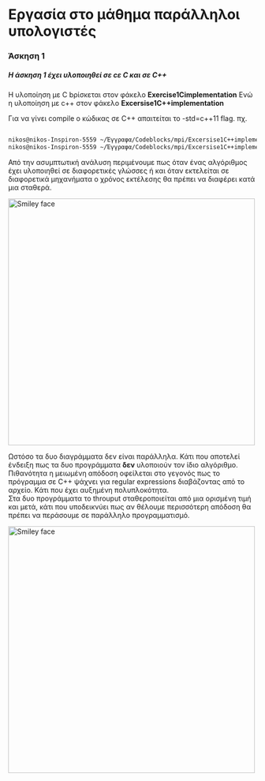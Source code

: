 <h1>Εργασία στο μάθημα παράλληλοι υπολογιστές</h1>

<h3>Άσκηση 1</h3>

<h5>Η άσκηση 1 έχει υλοποιηθεί σε cε C και σε C++</h5>

<p>H υλοποίηση με C bρίσκεται στον φάκελο <strong>Exercise1Cimplementation</strong>
Ενώ η υλοποίηση με c++ στον φάκελο <strong>Excersise1C++implementation</strong></br> </p>

<p>Για να γίνει compile ο κώδικας σε C++ απαιτείται το -std=c++11 flag. πχ. </p>

```bash

nikos@nikos-Inspiron-5559 ~/Έγγραφα/Codeblocks/mpi/Excersise1C++implementation $ g++ -std=c++11 main.cpp Exersise1.cpp -o main
nikos@nikos-Inspiron-5559 ~/Έγγραφα/Codeblocks/mpi/Excersise1C++implementation $ ./main ./../100.fastq results.txt
```
<p>Από την ασυμπτωτική ανάλυση περιμένουμε πως όταν ένας αλγόριθμος έχει υλοποιηθεί σε διαφορετικές γλώσσες ή 
και όταν εκτελείται σε διαφορετικά μηχανήματα ο χρόνος εκτέλεσης θα πρέπει να διαφέρει κατά μια σταθερά.</p>


 <img src="https://raw.githubusercontent.com/netduter/parrallelProgramming/master/Excersise1C++implementation/images/cVsCpp.png" style="margin-left=100px;" alt="Smiley face" height="500px" width="500px" > 

<p>Ωστόσο τα δυο διαγράμματα δεν είναι παράλληλα. Κάτι που αποτελεί ένδειξη πως τα δυο προγράμματα <strong>δεν</strong>     υλοποιούν τον ίδιο αλγόριθμο. </br> Πιθανότητα η μειωμένη απόδοση οφείλεται στο γεγονός πως το πρόγραμμα σε C++ ψάχνει για regular expressions διαβάζοντας από το αρχείο. Κάτι που έχει αυξημένη πολυπλοκότητα.</br> Στα δυο προγράμματα το throuput σταθεροποιείται από μια ορισμένη τιμή και μετά, κάτι που υποδεικνύει πως αν θέλουμε περισσότερη απόδοση θα πρέπει να περάσουμε σε παράλληλο προγραμματισμό. </p>

 <img src="https://raw.githubusercontent.com/netduter/parrallelProgramming/master/Excersise1C++implementation/images/cVsCppThrouput.png" style="margin-left=100px;" alt="Smiley face" height="500px" width="500px" > 

